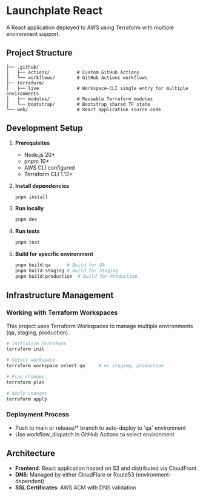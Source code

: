 # Launchplate React

A React application deployed to AWS using Terraform with multiple environment support.

## Project Structure

```
├── .github/
│   ├── actions/          # Custom GitHub Actions
│   └── workflows/        # GitHub Actions workflows
├── terraform/
│   ├── live              # Workspace-CLI single entry for multiple environments
│   ├── modules/          # Reusable Terraform modules
│   └── bootstrap/        # Bootstrap shared TF state
└── web/                  # React application source code
```

## Development Setup

1. **Prerequisites**

   - Node.js 20+
   - pnpm 10+
   - AWS CLI configured
   - Terraform CLI 1.12+

2. **Install dependencies**

   ```bash
   pnpm install
   ```

3. **Run locally**

   ```bash
   pnpm dev
   ```

4. **Run tests**

   ```bash
   pnpm test
   ```

5. **Build for specific environment**
   ```bash
   pnpm build:qa      # Build for QA
   pnpm build:staging # Build for Staging
   pnpm build:production  # Build for Production
   ```

## Infrastructure Management

### Working with Terraform Workspaces

This project uses Terraform Workspaces to manage multiple environments (qa, staging, production).

```bash
# Initialize Terraform
terraform init

# Select workspace
terraform workspace select qa     # or staging, production

# Plan changes
terraform plan

# Apply changes
terraform apply
```

### Deployment Process

- Push to main or release/\* branch to auto-deploy to 'qa' environment
- Use workflow_dispatch in GitHub Actions to select environment

## Architecture

- **Frontend**: React application hosted on S3 and distributed via CloudFront
- **DNS**: Managed by either CloudFlare or Route53 (environment-dependent)
- **SSL Certificates**: AWS ACM with DNS validation
